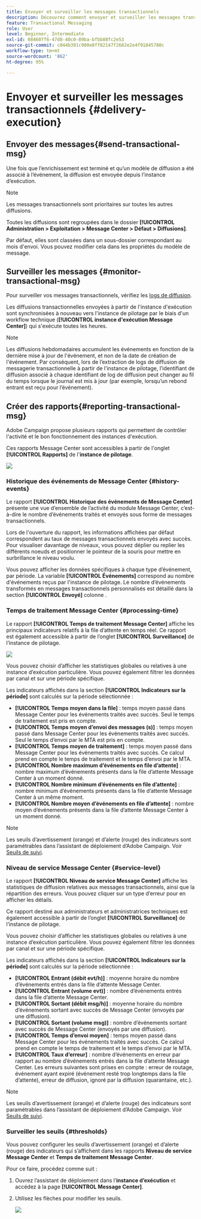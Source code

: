 ```yaml
---
title: Envoyer et surveiller les messages transactionnels
description: Découvrez comment envoyer et surveiller les messages transactionnels.
feature: Transactional Messaging
role: User
level: Beginner, Intermediate
exl-id: 084607f6-47d8-40c0-89ba-bfbb88fc2e53
source-git-commit: c044b391c900e8ff82147f2682e2e4f91845780c
workflow-type: tm+mt
source-wordcount: '862'
ht-degree: 95%

---
```


# Envoyer et surveiller les messages transactionnels {#delivery-execution}

## Envoyer des messages{#send-transactional-msg}

Une fois que l’enrichissement est terminé et qu’un modèle de diffusion a été associé à l’événement, la diffusion est envoyée depuis l’instance d’exécution.

>[!NOTE]
>
>Les messages transactionnels sont prioritaires sur toutes les autres diffusions.

Toutes les diffusions sont regroupées dans le dossier **[!UICONTROL Administration > Exploitation > Message Center > Défaut > Diffusions]**.

Par défaut, elles sont classées dans un sous-dossier correspondant au mois d&#39;envoi. Vous pouvez modifier cela dans les propriétés du modèle de message.

## Surveiller les messages {#monitor-transactional-msg}

Pour surveiller vos messages transactionnels, vérifiez les [logs de diffusion](send.md).

Les diffusions transactionnelles envoyées à partir de l&#39;instance d&#39;exécution sont synchronisées à nouveau vers l&#39;instance de pilotage par le biais d&#39;un workflow technique (**[!UICONTROL instance d&#39;exécution Message Center]**) qui s&#39;exécute toutes les heures.

>[!NOTE]
>
>Les diffusions hebdomadaires accumulent les événements en fonction de la dernière mise à jour de l&#39;événement, et non de la date de création de l&#39;événement. Par conséquent, lors de l’extraction de logs de diffusion de messagerie transactionnelle à partir de l’instance de pilotage, l’identifiant de diffusion associé à chaque identifiant de log de diffusion peut changer au fil du temps lorsque le journal est mis à jour (par exemple, lorsqu’un rebond entrant est reçu pour l’événement).

<!--
To monitor the activity and running of the execution instance(s), see [Transactional messaging reports](transactional-messaging-reports.md).-->

## Créer des rapports{#reporting-transactional-msg}

Adobe Campaign propose plusieurs rapports qui permettent de contrôler l&#39;activité et le bon fonctionnement des instances d&#39;exécution.

Ces rapports Message Center sont accessibles à partir de l&#39;onglet **[!UICONTROL Rapports]** de l&#39;**instance de pilotage**.

![](assets/mc-reports.png)

### Historique des événements de Message Center {#history-events}

Le rapport **[!UICONTROL Historique des événements de Message Center]** présente une vue d’ensemble de l’activité du module Message Center, c’est-à-dire le nombre d’événements traités et envoyés sous forme de messages transactionnels.

Lors de l&#39;ouverture du rapport, les informations affichées par défaut correspondent au taux de messages transactionnels envoyés avec succès. Pour visualiser davantage de niveaux, vous pouvez déplier ou replier les différents noeuds et positionner le pointeur de la souris pour mettre en surbrillance le niveau voulu.

Vous pouvez afficher les données spécifiques à chaque type d’événement, par période. La variable **[!UICONTROL Événements]** correspond au nombre d&#39;événements reçus par l&#39;instance de pilotage. Le nombre d’événements transformés en messages transactionnels personnalisés est détaillé dans la section **[!UICONTROL Envoyé]** colonne .


### Temps de traitement Message Center {#processing-time}

Le rapport **[!UICONTROL Temps de traitement Message Center]** affiche les principaux indicateurs relatifs à la file d’attente en temps réel. Ce rapport est également accessible à partir de l’onglet **[!UICONTROL Surveillance]** de l’instance de pilotage.

![](assets/mc-processing-time-report.png)

Vous pouvez choisir d’afficher les statistiques globales ou relatives à une instance d’exécution particulière. Vous pouvez également filtrer les données par canal et sur une période spécifique.

Les indicateurs affichés dans la section **[!UICONTROL Indicateurs sur la période]** sont calculés sur la période sélectionnée :

* **[!UICONTROL Temps moyen dans la file]** : temps moyen passé dans Message Center pour les événements traités avec succès. Seul le temps de traitement est pris en compte.
* **[!UICONTROL Temps moyen d’envoi des messages (s)]** : temps moyen passé dans Message Center pour les événements traités avec succès. Seul le temps d’envoi par le MTA est pris en compte.
* **[!UICONTROL Temps moyen de traitement]** : temps moyen passé dans Message Center pour les événements traités avec succès. Ce calcul prend en compte le temps de traitement et le temps d’envoi par le MTA.
* **[!UICONTROL Nombre maximum d’événements en file d’attente]** : nombre maximum d’événements présents dans la file d’attente Message Center à un moment donné.
* **[!UICONTROL Nombre minimum d’événements en file d’attente]** : nombre minimum d’événements présents dans la file d’attente Message Center à un même moment.
* **[!UICONTROL Nombre moyen d’événements en file d’attente]** : nombre moyen d’événements présents dans la file d’attente Message Center à un moment donné.

>[!NOTE]
>
>Les seuils d’avertissement (orange) et d’alerte (rouge) des indicateurs sont paramétrables dans l’assistant de déploiement d’Adobe Campaign. Voir [Seuils de suivi](#thresholds).



### Niveau de service Message Center {#service-level}

Le rapport **[!UICONTROL Niveau de service Message Center]** affiche les statistiques de diffusion relatives aux messages transactionnels, ainsi que la répartition des erreurs. Vous pouvez cliquer sur un type d’erreur pour en afficher les détails.

Ce rapport destiné aux administrateurs et administratrices techniques est également accessible à partir de l’onglet **[!UICONTROL Surveillance]** de l’instance de pilotage.

Vous pouvez choisir d’afficher les statistiques globales ou relatives à une instance d’exécution particulière. Vous pouvez également filtrer les données par canal et sur une période spécifique.

Les indicateurs affichés dans la section **[!UICONTROL Indicateurs sur la période]** sont calculés sur la période sélectionnée :

* **[!UICONTROL Entrant (débit evt/h)]** : moyenne horaire du nombre d’événements entrés dans la file d’attente Message Center.
* **[!UICONTROL Entrant (volume evt)]** : nombre d’événements entrés dans la file d’attente Message Center.
* **[!UICONTROL Sortant (débit msg/h)]** : moyenne horaire du nombre d’événements sortant avec succès de Message Center (envoyés par une diffusion).
* **[!UICONTROL Sortant (volume msg)]** : nombre d’événements sortant avec succès de Message Center (envoyés par une diffusion).
* **[!UICONTROL Temps d’envoi moyen]** : temps moyen passé dans Message Center pour les événements traités avec succès. Ce calcul prend en compte le temps de traitement et le temps d’envoi par le MTA.
* **[!UICONTROL Taux d’erreur]** : nombre d’événements en erreur par rapport au nombre d’événements entrés dans la file d’attente Message Center. Les erreurs suivantes sont prises en compte : erreur de routage, événement ayant expiré (événement resté trop longtemps dans la file d’attente), erreur de diffusion, ignoré par la diffusion (quarantaine, etc.).

>[!NOTE]
>
>Les seuils d’avertissement (orange) et d’alerte (rouge) des indicateurs sont paramétrables dans l’assistant de déploiement d’Adobe Campaign. Voir [Seuils de suivi](#thresholds).

### Surveiller les seuils {#thresholds}

Vous pouvez configurer les seuils d’avertissement (orange) et d’alerte (rouge) des indicateurs qui s’affichent dans les rapports **Niveau de service Message Center** et **Temps de traitement Message Center**.

Pour ce faire, procédez comme suit :

1. Ouvrez l’assistant de déploiement dans l’**instance d’exécution** et accédez à la page **[!UICONTROL Message Center]**.
1. Utilisez les flèches pour modifier les seuils.

   ![](assets/mc-thresholds.png)
